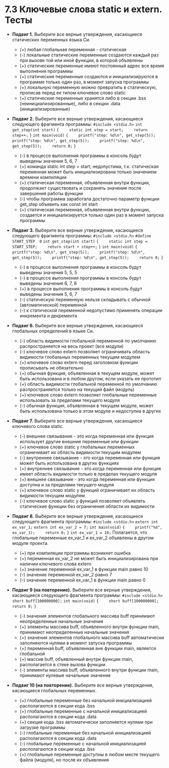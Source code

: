 # 7.3 Ключевые слова static и extern. Тесты

* **Подвиг 1.** Выберите все верные утверждения, касающиеся статических переменных языка Си.
  * (+) любая глобальная переменная - статическая
  * (-) локальные статические переменные создаются каждый раз при вызове той или иной функции, в которой объявлены
  * (+) статические переменные имеют постоянный адрес все время выполнения программы
  * (+) статические переменные создаются и инициализируются в программе только один раз, в момент запуска программы
  * (+) локальную переменную можно превратить в статическую, прописав перед ее типом ключевое слово static
  * (+) статические переменные хранятся либо в секции .bss (неинициализированные), либо в секции .data (инициализированные)

* **Подвиг 2.** Выберите все верные утверждения, касающиеся следующего фрагмента программы:
```#include <stdio.h>```
```int get_step(int start)```
```{```
```    static int step = start;```
```    return step++;```
```}```
```int main(void)```
```{```
```    printf("step: %d\n", get_step(5));```
```    printf("step: %d\n", get_step(5));```
```    printf("step: %d\n", get_step(5));```
```    return 0;```
```}```
  * (-) в процессе выполнения программы в консоль будут выведены значения 5, 6, 7
  * (+) команда static int step = start; недопустима, т.к. статическая переменная может быть инициализирована только значением времени компиляции
  * (+) статическая переменная, объявленная внутри функции, продолжает существовать и сохранять значение после завершения работы функции
  * (-) чтобы программа заработала достаточно параметр функции get_step объявить как const int start
  * (+) статическая переменная, объявленная внутри функции, создается и инициализируется только один раз в момент запуска программы

* **Подвиг 3.** Выберите все верные утверждения, касающиеся следующего фрагмента программы:
```#include <stdio.h>```
```#define START_STEP  0```
```int get_step(int start)```
```{```
```    static int step = START_STEP;```
```    return start + step++;```
```}```
```int main(void)```
```{```
```    printf("step: %d\n", get_step(5));```
```    printf("step: %d\n", get_step(5));```
```    printf("step: %d\n", get_step(5));```
```    return 0;```
```}```
  * (-) в процессе выполнения программы в консоль будут выведены значения 5, 5, 5
  * (-) в процессе выполнения программы в консоль будут выведены значения 6, 7, 8
  * (+) в процессе выполнения программы в консоль будут выведены значения 5, 6, 7
  * (-) статическую переменную нельзя складывать с обычной (автоматической) переменной
  * (-) к статической переменной недопустимо применять операции инкремента и декремента

* **Подвиг 6.** Выберите все верные утверждения, касающиеся глобальных определений в языке Си.
  * (-) область видимости глобальной переменной по умолчанию распространяется на весь проект (все модули)
  * (-) ключевое слово extern позволяет ограничивать область видимости глобальных переменных текущим модулем
  * (+) ключевое слово extern перед заголовком функции прописывать не обязательно
  * (+) обычная функция, объявленная в текущем модуле, может быть использована и в любом другом, если указать ее прототип
  * (+) область видимости глобальной переменной по умолчанию распространяется только на текущий файл (модуль)
  * (+) ключевое слово extern позволяет глобальные переменные использовать за пределами текущего модуля
  * (-) обычная функция, объявленная в текущем модуле, может быть использована только в этом модуле и недоступна в других

* **Подвиг 7.** Выберите все верные утверждения, касающиеся ключевого слова static.
  * (-) внешнее связывание - это когда переменная или функция использует другие внешние переменные или функции
  * (+) ключевое слово static у глобальных переменных ограничивает их область видимости текущим модулем
  * (-) внутреннее связывание - это когда переменная или функция может быть использована в других функциях
  * (+) внутреннее связывание - это когда переменная или функция имеет область видимости только в пределах текущего модуля
  * (+) внешнее связывание - это когда переменная или функция доступна и за пределами текущего модуля
  * (+) ключевое слово static у функций ограничивает их область видимости текущим модулем
  * (-) ключевое слово static у функций позволяет объявлять статические функции без ограничения области их видимости

* **Подвиг 8.** Выберите все верные утверждения, касающиеся следующего фрагмента программы:
```#include <stdio.h>```
```extern int ex_var_1;```
```extern int ex_var_2 = 7;```
```int main(void)```
```{```
```    printf("%d", ex_var_1);```
```    return 0;```
```}```
```int ex_var_1 = 10;```
Полагается, что глобальные переменные ex_var_1 и ex_var_2 объявлены в другом модуле проекта.
  * (+) при компиляции программы возникнет ошибка
  * (+) переменная ex_var_2 не может быть инициализирована при наличии ключевого слова extern
  * (+) значение переменной ex_var_1 в функции main равно 10
  * (-) значение переменной ex_var_2 равно 7
  * (-) значение переменной ex_var_1 в функции main равно 0

* **Подвиг 9 (на повторение).** Выберите все верные утверждения, касающиеся следующего фрагмента программы:
```#include <stdio.h>```
```short buff[100000000];```
```int main(void)```
```{```
```    short buff[100000000];```
```    return 0;```
```}```
  * (-) значения элементов глобального массива buff принимают неопределенные начальные значения
  * (+) элементы массива buff, объявленного внутри функции main, принимают неопределенные начальные значения
  * (+) значения элементов глобального массива buff автоматически заполняются нулями в момент запуска программы
  * (+) переменная buff, объявленная вне функции main, является глобальной
  * (+) массив buff, объявленный внутри функции main, располагается в стеке вызова функции
  * (-) элементы массива buff, объявленного внутри функции main, принимают нулевые начальные значения

* **Подвиг 10 (на повторение).** Выберите все верные утверждения, касающиеся глобальных переменных.
  * (+) глобальные переменные без начальной инициализацией располагаются в секции кода .bss
  * (+) глобальные переменные с начальной инициализацией располагаются в секции кода .data
  * (+) секция кода .bss автоматически заполняется нулями при загрузке программы
  * (-) глобальные переменные без начальной инициализацией располагаются в секции кода .data
  * (-) глобальные переменные с начальной инициализацией располагаются в секции кода .bss
  * (+) глобальные переменные доступны в любом месте текущего файла (модуля), но после их объявления